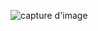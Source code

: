 ![capture d'image](![image](https://github.com/chaimazaghouani/Bike_Project/assets/110690177/67620a23-223b-4946-b1ed-a25b70ae9565))
